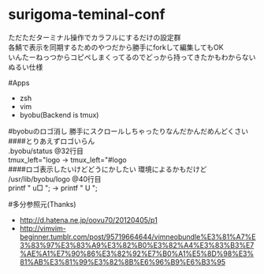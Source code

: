 # surigoma-teminal-conf
ただただターミナル操作でカラフルにするだけの設定群  
各鯖で表示を同期するためのやつだから勝手にforkして編集してもOK  
いんたーねっつからコピペしまくってるのでどっから持ってきたかもわからないぬるい仕様  

#Apps
- zsh
- vim
- byobu(Backend is tmux)

#byobuのロゴ消し
勝手にスクロールしちゃったりなんだかんだめんどくさい  
####とりあえずロゴいらん  
  .byobu/status @32行目  
  tmux_left="logo → tmux_left="#logo  
####ロゴ表示したいけどどうにかしたい
  環境によるかもだけど  
  /usr/lib/byobu/logo @40行目  
  printf " u□ "; → printf " U ";

#多分参照元(Thanks)
- http://d.hatena.ne.jp/oovu70/20120405/p1
- http://vimvim-beginner.tumblr.com/post/95719664644/vimneobundle%E3%81%A7%E3%83%97%E3%83%A9%E3%82%B0%E3%82%A4%E3%83%B3%E7%AE%A1%E7%90%86%E3%82%92%E7%B0%A1%E5%8D%98%E3%81%AB%E3%81%99%E3%82%8B%E6%96%B9%E6%B3%95
